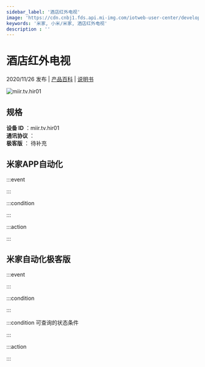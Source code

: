 ```yaml
---
sidebar_label: '酒店红外电视'
image: 'https://cdn.cnbj1.fds.api.mi-img.com/iotweb-user-center/developer_1679048834105bgjnEvZW.png?GalaxyAccessKeyId=AKVGLQWBOVIRQ3XLEW&Expires=9223372036854775807&Signature=rFsx3/DG3Fa3NiCDOgOiwiT7uQQ='
keywords: '米家, 小米/米家, 酒店红外电视'
description : ''
---
```

# 酒店红外电视

2020/11/26 发布 | [产品百科](https://home.mi.com/webapp/content/baike/product/index.html?model=miir.tv.hir01/) | [说明书](https://home.mi.com/views/introduction.html?model=miir.tv.hir01&region=cn)

![miir.tv.hir01](https://cdn.cnbj1.fds.api.mi-img.com/iotweb-user-center/developer_1679048834105bgjnEvZW.png?GalaxyAccessKeyId=AKVGLQWBOVIRQ3XLEW&Expires=9223372036854775807&Signature=rFsx3/DG3Fa3NiCDOgOiwiT7uQQ=)

## 规格  
> 
**设备 ID** ：miir.tv.hir01  
**通讯协议** ：  
**极客版**  ： 待补充 


## 米家APP自动化  

:::event  

:::

:::condition  

:::

:::action   

:::

## 米家自动化极客版  

:::event  

:::

:::condition  

:::

:::condition 可查询的状态条件  

:::

:::action  

:::

        

